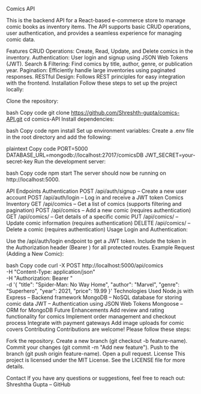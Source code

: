 
Comics API

This is the backend API for a React-based e-commerce store to manage comic books as inventory items. The API supports basic CRUD operations, user authentication, and provides a seamless experience for managing comic data.

Features
CRUD Operations: Create, Read, Update, and Delete comics in the inventory.
Authentication: User login and signup using JSON Web Tokens (JWT).
Search & Filtering: Find comics by title, author, genre, or publication year.
Pagination: Efficiently handle large inventories using paginated responses.
RESTful Design: Follows REST principles for easy integration with the frontend.
Installation
Follow these steps to set up the project locally:

Clone the repository:

bash
Copy code
git clone https://github.com/Shreshth-gupta/comics-API.git
cd comics-API
Install dependencies:

bash
Copy code
npm install
Set up environment variables:
Create a .env file in the root directory and add the following:

plaintext
Copy code
PORT=5000
DATABASE_URL=mongodb://localhost:27017/comicsDB
JWT_SECRET=your-secret-key
Run the development server:

bash
Copy code
npm start
The server should now be running on http://localhost:5000.

API Endpoints
Authentication
POST /api/auth/signup – Create a new user account
POST /api/auth/login – Log in and receive a JWT token
Comics Inventory
GET /api/comics – Get a list of comics (supports filtering and pagination)
POST /api/comics – Add a new comic (requires authentication)
GET /api/comics/
– Get details of a specific comic
PUT /api/comics/
– Update comic information (requires authentication)
DELETE /api/comics/
– Delete a comic (requires authentication)
Usage
Login and Authentication:

Use the /api/auth/login endpoint to get a JWT token.
Include the token in the Authorization header (Bearer <token>) for all protected routes.
Example Request (Adding a New Comic):

bash
Copy code
curl -X POST http://localhost:5000/api/comics \
-H "Content-Type: application/json" \
-H "Authorization: Bearer <your-token>" \
-d '{
  "title": "Spider-Man: No Way Home",
  "author": "Marvel",
  "genre": "Superhero",
  "year": 2021,
  "price": 19.99
}'
Technologies Used
Node.js with Express – Backend framework
MongoDB – NoSQL database for storing comic data
JWT – Authentication using JSON Web Tokens
Mongoose – ORM for MongoDB
Future Enhancements
Add review and rating functionality for comics
Implement order management and checkout process
Integrate with payment gateways
Add image uploads for comic covers
Contributing
Contributions are welcome! Please follow these steps:

Fork the repository.
Create a new branch (git checkout -b feature-name).
Commit your changes (git commit -m "Add new feature").
Push to the branch (git push origin feature-name).
Open a pull request.
License
This project is licensed under the MIT License. See the LICENSE file for more details.

Contact
If you have any questions or suggestions, feel free to reach out:
Shreshtha Gupta – GitHub